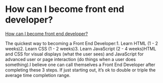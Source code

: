 # How can I become front end developer?

[How can I become front end developer?](https://www.quora.com/How-can-I-become-front-end-developer)



The quickest way to becoming a Front End Developer:1. Learn HTML (1 - 2 weeks)2. Learn CSS (1 - 2 weeks)3. Learn JavaScript (2 - 4 weeks)HTML and CSS for visual displays (what the user sees) and JavaScript for advanced user or page interaction (do things when a user does something).I believe one can call themselves a Front End Developer after completing these 3 steps. If just starting out, it’s ok to double or triple the average time completion range.